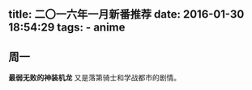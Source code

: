 title: 二〇一六年一月新番推荐
date: 2016-01-30 18:54:29
tags:
	- anime
---

## 周一

**最弱无败的神装机龙** 又是落第骑士和学战都市的剧情。
